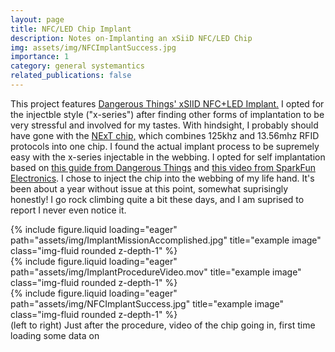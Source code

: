 ```yaml
---
layout: page
title: NFC/LED Chip Implant
description: Notes on-Implanting an xSiiD NFC/LED Chip
img: assets/img/NFCImplantSuccess.jpg
importance: 1
category: general systemantics
related_publications: false
---
```

This project features <a href="https://dangerousthings.com/product/xsiid/">Dangerous Things' xSIID NFC+LED Implant.</a> I opted for the injectble style ("x-series") after finding other forms of implantation to be very stressful and involved for my tastes. With hindsight, I probably should have gone with the <a href="https://dangerousthings.com/product/next/">NExT chip,</a> which combines 125khz and 13.56mhz RFID protocols into one chip. I found the actual implant process to be supremely easy with the x-series injectable in the webbing. I opted for self implantation based on <a href="https://dangerousthings.com/wp-content/uploads/Introduction-to-Implantable-Transponders-for-Professionals.pdf">this guide from Dangerous Things</a> and <a href="https://www.youtube.com/watch?v=Gj5g454AD4E">this video from SparkFun Electronics</a>. I chose to inject the chip into the webbing of my life hand. It's been about a year without issue at this point, somewhat suprisingly honestly! I go rock climbing quite a bit these days, and I am  suprised to  report I never even notice it.

<div class="row">
    <div class="col-sm mt-3 mt-md-0">
        {% include figure.liquid loading="eager" path="assets/img/ImplantMissionAccomplished.jpg" title="example image" class="img-fluid rounded z-depth-1" %}
    </div>
    <div class="col-sm mt-3 mt-md-0">
        {% include figure.liquid loading="eager" path="assets/img/ImplantProcedureVideo.mov" title="example image" class="img-fluid rounded z-depth-1" %}
    </div>
    <div class="col-sm mt-3 mt-md-0">
        {% include figure.liquid loading="eager" path="assets/img/NFCImplantSuccess.jpg" title="example image" class="img-fluid rounded z-depth-1" %}
    </div>
</div>
<div class="caption">
    (left to right) Just after the procedure, video of the chip going in, first time loading some data on
</div>

